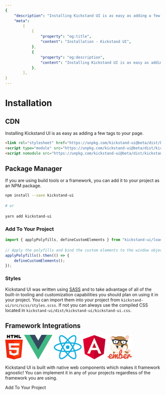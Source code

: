 ```yaml
---
{
    "description": "Installing Kickstand UI is as easy as adding a few tags to your page. You can also install it using your favorite package manager.",
    "meta":
        [
            {
                "property": "og:title",
                "content": "Installation - Kickstand UI",
            },
            {
                "property": "og:description",
                "content": "Installing Kickstand UI is as easy as adding a few tags to your page. You can also install it using your favorite package manager.",
            },
        ],
}
---
```


# Installation

## CDN

Installing Kickstand UI is as easy as adding a few tags to your page.

```html
<link rel="stylesheet" href="https://unpkg.com/kickstand-ui@beta/dist/kickstand-ui/kickstand-ui.css" />
<script type="module" src="https://unpkg.com/kickstand-ui@beta/dist/kickstand-ui/kickstand-ui.esm.js"></script>
<script nomodule src="https://unpkg.com/kickstand-ui@beta/dist/kickstand-ui/kickstand-ui.js"></script>
```

## Package Manager

If you are using build tools or a framework, you can add it to your project as an NPM package.

```bash
npm install --save kickstand-ui

# or

yarn add kickstand-ui
```

### Add To Your Project

```js
import { applyPolyfills, defineCustomElements } from "kickstand-ui/loader";

// Apply the polyfills and bind the custom elements to the window object
applyPolyfills().then(() => {
    defineCustomElements();
});
```

### Styles

Kickstand UI was written using [SASS](https://sass-lang.com/) and to take advantage of all of the built-in tooling and customization capabilities you should plan on using it in your project. You can import them into your project from `kickstand-ui/src/scss/styles.scss`. If not you can always use the compiled CSS located in `kickstand-ui/dist/kickstand-ui/kickstand-ui.css`.

## Framework Integrations

<div class="display-flex space-around my-lg">
    <img src="/images/frameworks/HTML5.JPG" alt="HTML5" title="HTML5" style="width:auto; height:80px;" />
    <img src="/images/frameworks/vuejs.png" alt="Vuejs" title="Vuejs" style="width:auto; height:80px;" />
    <img src="/images/frameworks/react.png" alt="React" title="React" style="width:auto; height:80px;" />
    <img src="/images/frameworks/angular.png" alt="Angular" title="Angular" style="width:auto; height:80px;" />
    <img src="/images/frameworks/emberjs.png" alt="Ember" title="Ember" style="width:auto; height:80px;" />
</div>

Kickstand UI is built with native web components which makes it framework agnostic! You can implement it in any of your projects regardless of the framework you are using.

<div class="my-lg text-center">
    <ks-button display="hollow" href="/getting-started/framework-integrations/overview.html">Add To Your Project</ks-button>
</div>
